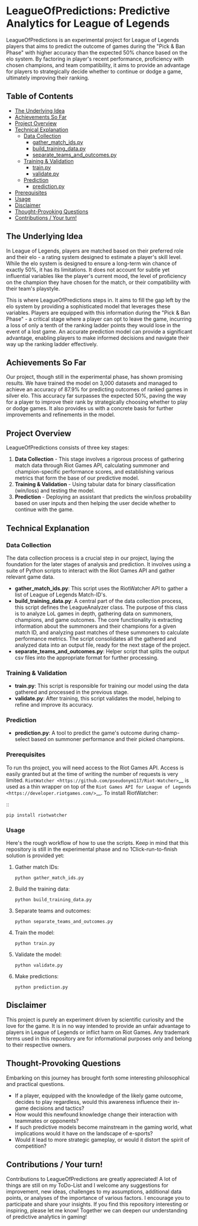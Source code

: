 # LeagueOfPredictions: Predictive Analytics for League of Legends

LeagueOfPredictions is an experimental project for League of Legends players that aims to predict the outcome of games during the "Pick & Ban Phase" with higher accuracy than the expected 50% chance based on the elo system. By factoring in player's recent performance, proficiency with chosen champions, and team compatibility, it aims to provide an advantage for players to strategically decide whether to continue or dodge a game, ultimately improving their ranking.

## Table of Contents

- [The Underlying Idea](#the-underlying-idea)
- [Achievements So Far](#achievements-so-far)
- [Project Overview](#project-overview)
- [Technical Explanation](#technical-explanation)
  - [Data Collection](#data-collection)
    - [gather_match_ids.py](#gathermatchidspy)
    - [build_training_data.py](#buildtrainingdatapy)
    - [separate_teams_and_outcomes.py](#separateteamsandoutcomespy)
  - [Training & Validation](#training--validation)
    - [train.py](#trainpy)
    - [validate.py](#validatepy)
  - [Prediction](#prediction)
    - [prediction.py](#predictionpy)
- [Prerequisites](#prerequisites)
- [Usage](#usage)
- [Disclaimer](#disclaimer)
- [Thought-Provoking Questions](#thought-provoking-questions)
- [Contributions / Your turn!](#contributions--your-turn)


## The Underlying Idea

In League of Legends, players are matched based on their preferred role and their elo - a rating system designed to estimate a player's skill level. While the elo system is designed to ensure a long-term win chance of exactly 50%, it has its limitations. It does not account for subtle yet influential variables like the player's current mood, the level of proficiency on the champion they have chosen for the match, or their compatibility with their team's playstyle.

This is where LeagueOfPredictions steps in. It aims to fill the gap left by the elo system by providing a sophisticated model that leverages these variables. Players are equipped with this information during the "Pick & Ban Phase" - a critical stage where a player can opt to leave the game, incurring a loss of only a tenth of the ranking ladder points they would lose in the event of a lost game. An accurate prediction model can provide a significant advantage, enabling players to make informed decisions and navigate their way up the ranking ladder effectively.

## Achievements So Far

Our project, though still in the experimental phase, has shown promising results. We have trained the model on 3,000 datasets and managed to achieve an accuracy of 87.9% for predicting outcomes of ranked games in silver elo. This accuracy far surpasses the expected 50%, paving the way for a player to improve their rank by strategically choosing whether to play or dodge games. It also provides us with a concrete basis for further improvements and refinements in the model.

## Project Overview

LeagueOfPredictions consists of three key stages: 

1. **Data Collection** - This stage involves a rigorous process of gathering match data through Riot Games API, calculating summoner and champion-specific performance scores, and establishing various metrics that form the base of our predictive model.
2. **Training & Validation** - Using tabular data for binary classification (win/loss) and testing the model.
3. **Prediction** - Deploying an assistant that predicts the win/loss probability based on user inputs and then helping the user decide whether to continue with the game.

## Technical Explanation

### Data Collection

The data collection process is a crucial step in our project, laying the foundation for the later stages of analysis and prediction. It involves using a suite of Python scripts to interact with the Riot Games API and gather relevant game data.

- **gather_match_ids.py**: This script uses the RiotWatcher API to gather a list of League of Legends Match-ID's.
- **build_training_data.py**: A central part of the data collection process, this script defines the LeagueAnalyzer class. The purpose of this class is to analyze LoL games in depth, gathering data on summoners, champions, and game outcomes. The core functionality is extracting information about the summoners and their champions for a given match ID, and analyzing past matches of these summoners to calculate performance metrics. The script consolidates all the gathered and analyzed data into an output file, ready for the next stage of the project.
- **separate_teams_and_outcomes.py**: Helper script that splits the output csv files into the appropriate format for further processing.

### Training & Validation

- **train.py**: This script is responsible for training our model using the data gathered and processed in the previous stage.
- **validate.py**: After training, this script validates the model, helping to refine and improve its accuracy.

### Prediction

- **prediction.py**: A tool to predict the game's outcome during champ-select based on summoner performance and their picked champions.

### Prerequisites

To run ths project, you will need access to the Riot Games API. Access is easily granted but at the time of writing the number of requests is very limited.
`RiotWatcher <https://github.com/pseudonym117/Riot-Watcher>`__ is used as a thin wrapper on top of the `Riot Games API for League
of Legends <https://developer.riotgames.com/>`__.
To install RiotWatcher:

::

    pip install riotwatcher
    
### Usage

Here's the rough workflow of how to use the scripts. Keep in mind that this repository is still in the experimental phase and no 1Click-run-to-finish solution is provided yet:

1. Gather match IDs:
   ```
   python gather_match_ids.py
   ```
2. Build the training data:
   ```
   python build_training_data.py
   ```
3. Separate teams and outcomes:
   ```
   python separate_teams_and_outcomes.py
   ```
4. Train the model:
   ```
   python train.py
   ```
5. Validate the model:
   ```
   python validate.py
   ```
6. Make predictions:
   ```
   python prediction.py
   ```

## Disclaimer

This project is purely an experiment driven by scientific curiosity and the love for the game. It is in no way intended to provide an unfair advantage to players in League of Legends or inflict harm on Riot Games. Any trademark terms used in this repository are for informational purposes only and belong to their respective owners.

## Thought-Provoking Questions

Embarking on this journey has brought forth some interesting philosophical and practical questions. 
- If a player, equipped with the knowledge of the likely game outcome, decides to play regardless, would this awareness influence their in-game decisions and tactics? 
- How would this newfound knowledge change their interaction with teammates or opponents? 
- If such predictive models become mainstream in the gaming world, what implications would it have on the landscape of e-sports? 
- Would it lead to more strategic gameplay, or would it distort the spirit of competition?

## Contributions / Your turn!
Contributions to LeagueOfPredictions are greatly appreciated! A lot of things are still on my ToDo-List and I welcome any suggestions for improvement, new ideas, challenges to my assumptions, additional data points, or analyses of the importance of various factors. 
I encourage you to participate and share your insights. If you find this repository interesting or inspiring, please let me know! 
Together we can deepen our understanding of predictive analytics in gaming!
